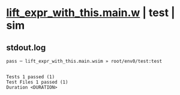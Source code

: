 # [lift_expr_with_this.main.w](../../../../../examples/tests/valid/lift_expr_with_this.main.w) | test | sim

## stdout.log
```log
pass ─ lift_expr_with_this.main.wsim » root/env0/test:test
 
 
Tests 1 passed (1)
Test Files 1 passed (1)
Duration <DURATION>
```

